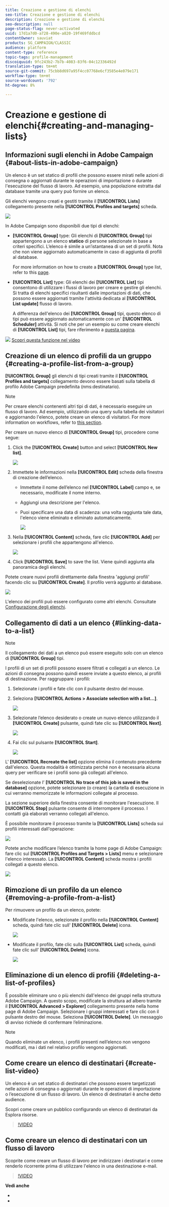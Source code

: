 ```yaml
---
title: Creazione e gestione di elenchi
seo-title: Creazione e gestione di elenchi
description: Creazione e gestione di elenchi
seo-description: null
page-status-flag: never-activated
uuid: 17d1a7d0-a728-490e-a820-19f469fddbcd
contentOwner: sauviat
products: SG_CAMPAIGN/CLASSIC
audience: platform
content-type: reference
topic-tags: profile-management
discoiquuid: 9fc243b2-7b7b-4083-83f6-04c12336492d
translation-type: tm+mt
source-git-commit: 75cbb8d697a95f4cc07768e6cf3585e4e079e171
workflow-type: tm+mt
source-wordcount: '792'
ht-degree: 8%

---
```



# Creazione e gestione di elenchi{#creating-and-managing-lists}

## Informazioni sugli elenchi in  Adobe Campaign {#about-lists-in-adobe-campaign}

Un elenco è un set statico di profili che possono essere mirati nelle azioni di consegna o aggiornati durante le operazioni di importazione o durante l&#39;esecuzione del flusso di lavoro. Ad esempio, una popolazione estratta dal database tramite una query può fornire un elenco.

Gli elenchi vengono creati e gestiti tramite il **[!UICONTROL Lists]** collegamento presente nella **[!UICONTROL Profiles and targets]** scheda.

![](assets/s_ncs_user_interface_group_link.png)

In  Adobe Campaign sono disponibili due tipi di elenchi:

* **[!UICONTROL Group]** type: Gli elenchi di **[!UICONTROL Group]** tipi appartengono a un elenco **statico** di persone selezionate in base a criteri specifici. L’elenco è simile a un’istantanea di un set di profili. Nota che non viene aggiornato automaticamente in caso di aggiunta di profili al database.

   For more information on how to create a **[!UICONTROL Group]** type list, refer to this [page](#creating-a-profile-list-from-a-group).

* **[!UICONTROL List]** type: Gli elenchi dei **[!UICONTROL List]** tipi consentono di utilizzare i flussi di lavoro per creare e gestire gli elenchi. Si tratta di elenchi specifici risultanti dalle importazioni di dati, che possono essere aggiornati tramite l&#39;attività dedicata al **[!UICONTROL List update]** flusso di lavoro.

   A differenza dell&#39;elenco dei **[!UICONTROL Group]** tipi, questo elenco di tipi può essere aggiornato automaticamente con un&#39; **[!UICONTROL Scheduler]** attività. Si noti che per un esempio su come creare elenchi di **[!UICONTROL List]** tipi, fare riferimento a [questa pagina](../../workflow/using/list-update.md).

![](assets/do-not-localize/how-to-video.png) [Scopri questa funzione nel video](#create-list-video)

## Creazione di un elenco di profili da un gruppo {#creating-a-profile-list-from-a-group}

**[!UICONTROL Group]** gli elenchi di tipi creati tramite il **[!UICONTROL Profiles and targets]** collegamento devono essere basati sulla tabella di profilo Adobe Campaign  predefinita (nms:destinatario).

>[!NOTE]
>
>Per creare elenchi contenenti altri tipi di dati, è necessario eseguire un flusso di lavoro. Ad esempio, utilizzando una query sulla tabella dei visitatori e aggiornando l&#39;elenco, potete creare un elenco di visitatori. For more information on workflows, refer to [this section](../../workflow/using/about-workflows.md).

Per creare un nuovo elenco di **[!UICONTROL Group]** tipi, procedere come segue:

1. Click the **[!UICONTROL Create]** button and select **[!UICONTROL New list]**.

   ![](assets/s_ncs_user_new_group.png)

1. Immettete le informazioni nella **[!UICONTROL Edit]** scheda della finestra di creazione dell’elenco.

   * Immettete il nome dell’elenco nel **[!UICONTROL Label]** campo e, se necessario, modificate il nome interno.
   * Aggiungi una descrizione per l&#39;elenco.
   * Puoi specificare una data di scadenza: una volta raggiunta tale data, l&#39;elenco viene eliminato e eliminato automaticamente.

      ![](assets/list_expiration_date.png)

1. Nella **[!UICONTROL Content]** scheda, fare clic **[!UICONTROL Add]** per selezionare i profili che appartengono all&#39;elenco.

   ![](assets/s_ncs_user_add_group.png)

1. Click **[!UICONTROL Save]** to save the list. Viene quindi aggiunta alla panoramica degli elenchi.

Potete creare nuovi profili direttamente dalla finestra &#39;aggiungi profili&#39; facendo clic su **[!UICONTROL Create]**. Il profilo verrà aggiunto al database.

![](assets/s_ncs_user_new_recipient_from_group.png)

L&#39;elenco dei profili può essere configurato come altri elenchi. Consultate [Configurazione degli elenchi](../../platform/using/adobe-campaign-workspace.md#configuring-lists).

## Collegamento di dati a un elenco {#linking-data-to-a-list}

>[!NOTE]
>
>Il collegamento dei dati a un elenco può essere eseguito solo con un elenco di **[!UICONTROL Group]** tipi.

I profili di un set di profili possono essere filtrati e collegati a un elenco. Le azioni di consegna possono quindi essere inviate a questo elenco, ai profili di destinazione. Per raggruppare i profili:

1. Selezionate i profili e fate clic con il pulsante destro del mouse.
1. Seleziona **[!UICONTROL Actions > Associate selection with a list...]**.

   ![](assets/s_ncs_user_add_selection_to_group.png)

1. Selezionate l’elenco desiderato o create un nuovo elenco utilizzando il **[!UICONTROL Create]** pulsante, quindi fate clic su **[!UICONTROL Next]**.

   ![](assets/s_ncs_user_add_selection_to_group_2.png)

1. Fai clic sul pulsante **[!UICONTROL Start]**.

   ![](assets/s_ncs_user_add_selection_to_group_3.png)

L&#39; **[!UICONTROL Recreate the list]** opzione elimina il contenuto precedente dall&#39;elenco. Questa modalità è ottimizzata perché non è necessaria alcuna query per verificare se i profili sono già collegati all&#39;elenco.

Se deselezionate l’ **[!UICONTROL No trace of this job is saved in the database]** opzione, potete selezionare (o creare) la cartella di esecuzione in cui verranno memorizzate le informazioni collegate al processo.

La sezione superiore della finestra consente di monitorare l&#39;esecuzione. Il **[!UICONTROL Stop]** pulsante consente di interrompere il processo. I contatti già elaborati verranno collegati all&#39;elenco.

È possibile monitorare il processo tramite la **[!UICONTROL Lists]** scheda sui profili interessati dall&#39;operazione:

![](assets/s_ncs_user_add_selection_to_group_4.png)

Potete anche modificare l’elenco tramite la home page di  Adobe Campaign: fare clic sul **[!UICONTROL Profiles and Targets > Lists]** menu e selezionare l&#39;elenco interessato. La **[!UICONTROL Content]** scheda mostra i profili collegati a questo elenco.

![](assets/s_ncs_user_add_selection_to_group_5.png)

## Rimozione di un profilo da un elenco {#removing-a-profile-from-a-list}

Per rimuovere un profilo da un elenco, potete:

* Modificate l&#39;elenco, selezionate il profilo nella **[!UICONTROL Content]** scheda, quindi fate clic sull&#39; **[!UICONTROL Delete]** icona.

   ![](assets/list_remove_a_recipient.png)

* Modificate il profilo, fate clic sulla **[!UICONTROL List]** scheda, quindi fate clic sull&#39; **[!UICONTROL Delete]** icona.

   ![](assets/recipient_remove_a_list.png)

## Eliminazione di un elenco di profili {#deleting-a-list-of-profiles}

È possibile eliminare uno o più elenchi dall&#39;elenco dei gruppi nella struttura  Adobe Campaign. A questo scopo, modificate la struttura ad albero tramite il **[!UICONTROL Advanced > Explorer]** collegamento presente nella home page di  Adobe Campaign. Selezionare i gruppi interessati e fare clic con il pulsante destro del mouse. Seleziona **[!UICONTROL Delete]**. Un messaggio di avviso richiede di confermare l’eliminazione.

>[!NOTE]
>
>Quando eliminate un elenco, i profili presenti nell’elenco non vengono modificati, ma i dati nel relativo profilo vengono aggiornati.

## Come creare un elenco di destinatari {#create-list-video}

Un elenco è un set statico di destinatari che possono essere targetizzati nelle azioni di consegna o aggiornati durante le operazioni di importazione o l’esecuzione di un flusso di lavoro. Un elenco di destinatari è anche detto audience.

Scopri come creare un pubblico configurando un elenco di destinatari da Esplora risorse.

>[!VIDEO](https://video.tv.adobe.com/v/25602/quality=12)

## Come creare un elenco di destinatari con un flusso di lavoro

Scoprite come creare un flusso di lavoro per indirizzare i destinatari e come renderlo ricorrente prima di utilizzare l&#39;elenco in una destinazione e-mail.

>[!VIDEO](https://video.tv.adobe.com/v/25603?quality=12)

**Vedi anche**

* 

* 
